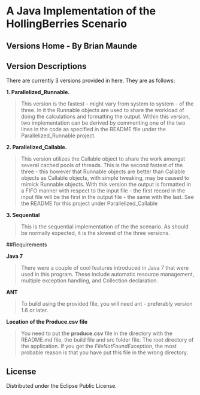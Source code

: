 # A Java Implementation of the HollingBerries Scenario
## Versions Home - By Brian Maunde

## Version Descriptions

There are currently 3 versions provided in here. They are as follows:

**1. Parallelized_Runnable.**

>This version is the fastest - might vary from system to system - of the three. In it the Runnable objects are used to share the workload of doing the calculations and formatting the output. Within this version, two implementation can be derived by commenting one of the two lines in the code as specified in the README file under the Parallelized_Runnable project.

**2. Parallelized_Callable.**

>This version utilizes the Callable object to share the work amongst several cached pools of threads. This is the second fastest of the three - this however that Runnable objects are better than Callable objects as Callable objects, with simple tweaking, may be caused to mimick Runnable objects. With this version the output is formatted in a FIFO manner with respect to the input file - the first record in the input file will be the first in the output file - the same with the last. See the README for this project under Parallelized_Callable

**3. Sequential**

>This is the sequential implementation of the the scenario. As should be normally expected, it is the slowest of the three versions.


##Requirements

**Java 7**   
>There were a couple of cool features introduced in Java 7 that were used in this program.  These include automatic resource management, multiple exception handling, and Collection declaration.

**ANT**  
>To build using the provided file, you will need ant - preferably version 1.6 or later.

**Location of the Produce.csv file**   
>You need to put the **produce.csv** file in the directory with the README.md file, the build file and src folder file. The root directory of the application. If you get the *FileNotFoundException*, the most probable reason is that you have put this file in the wrong directory.


## License

Distributed under the Eclipse Public License.